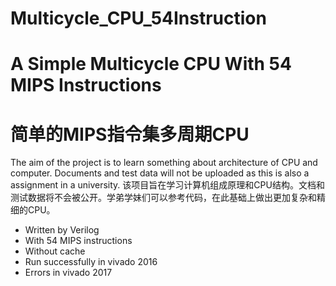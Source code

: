 # Multicycle_CPU_54Instruction
# A Simple Multicycle CPU With 54 MIPS Instructions
# 简单的MIPS指令集多周期CPU
The aim of the project is to learn something about architecture of CPU and computer. Documents and test data will not be uploaded as this is also a assignment in a university.
该项目旨在学习计算机组成原理和CPU结构。文档和测试数据将不会被公开。学弟学妹们可以参考代码，在此基础上做出更加复杂和精细的CPU。

 - Written by Verilog
 - With 54 MIPS instructions
 - Without cache
 - Run successfully in vivado 2016
 - Errors in vivado 2017 